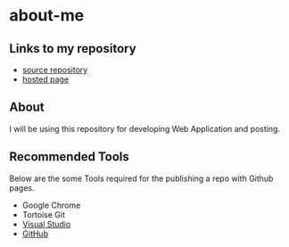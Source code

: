 # about-me

## Links to my repository
- [source repository](https://github.com/Teju2404/about-me)
- [hosted page]()

## About

I will be using this repository for developing Web Application and posting.

## Recommended Tools

Below are the some Tools required for the publishing a repo with Github pages.

- Google Chrome
- Tortoise Git
- [Visual Studio](https://code.visualstudio.com/docs)
- [GitHub](https://github.com/)

